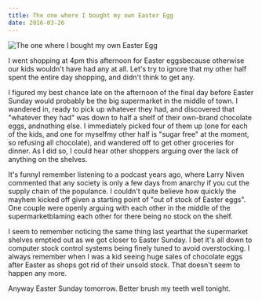 ```yaml
---
title: The one where I bought my own Easter Egg
date: 2016-03-26
---
```


![The one where I bought my own Easter Egg](https://source.unsplash.com/d34DtRp1bqo/1600x900)

I went shopping at 4pm this afternoon for Easter eggsbecause otherwise our kids wouldn't have had any at all. Let's try to ignore that my other half spent the entire day shopping, and didn't think to get any.

I figured my best chance late on the afternoon of the final day before Easter Sunday would probably be the big supermarket in the middle of town. I wandered in, ready to pick up whatever they had, and discovered that "whatever they had" was down to half a shelf of their own-brand chocolate eggs, andnothing else. I immediately picked four of them up (one for each of the kids, and one for myselfmy other half is "sugar free" at the moment, so refusing all chocolate), and wandered off to get other groceries for dinner. As I did so, I could hear other shoppers arguing over the lack of anything on the shelves.

It's funnyI remember listening to a podcast years ago, where Larry Niven commented that any society is only a few days from anarchy if you cut the supply chain of the populance. I couldn't quite believe how quickly the mayhem kicked off given a starting point of "out of stock of Easter eggs". One couple were openly arguing with each other in the middle of the supermarketblaming each other for there being no stock on the shelf.

I seem to remember noticing the same thing last yearthat the supermarket shelves emptied out as we got closer to Easter Sunday. I bet it's all down to computer stock control systems being finely tuned to avoid overstocking. I always remember when I was a kid seeing huge sales of chocolate eggs after Easter as shops got rid of their unsold stock. That doesn't seem to happen any more.

Anyway Easter Sunday tomorrow. Better brush my teeth well tonight.